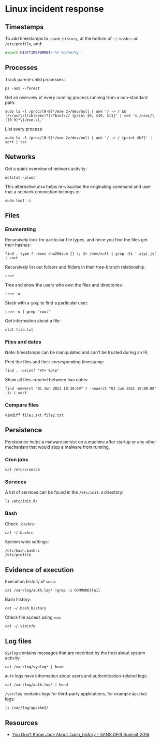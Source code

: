 # Linux incident response

## Timestamps

To add timestamps to `.bash_history`, at the bottom of `~/.bashrc` or `/etc/profile`, add:

```bash
export HISTTIMEFORMAT='%T %d/%m/%y '
```

## Processes 

Track parent-child processes:

```shell
ps -aux --forest
```

Get an overview of every running process running from a non-standard path:

```shell
sudo ls -l /proc/[0-9]*/exe 2>/dev/null | awk '/ -> / && !/\/usr\/(lib(exec)?|s?bin)\// {print $9, $10, $11}' | sed 's,/proc/\([0-9]*\)/exe,\1,'
```

List every process:

```shell
sudo ls -l /proc/[0-9]*/exe 2>/dev/null | awk '/ -> / {print $NF}' | sort | tac
```


## Networks

Get a quick overview of network activity:

```shell
netstat -plunt
```

This alternative also helps re-visualise the originating command and user that a network connection belongs to:

```shell
sudo lsof -i
```

## Files

### Enumerating

Recursively look for particular file types, and once you find the files get their hashes:

```shell
find . type f -exec sha256sum {} \; 2> /dev/null | grep -Ei '.asp|.js' | sort
```

Recursively list out folders and filders in their tree-branch relationship:

```shell
tree
```

Tree and show the users who own the files and directories:

```shell
tree -u
```

Stack with a `grep` to find a particular user:

```shell
tree -u | grep 'root'
```

Get information about a file:

```shell
stat file.txt
```

### Files and dates

Note: timestamps can be manipulated and can't be trusted during an IR.

Print the files and their corresponding timestamp:

```shell
find . -printf "%T+ %p\n"
```

Show all files created between two dates:

```shell
find -newerct "01 Jun 2021 18:30:00" ! -newerct "03 Jun 2021 19:00:00" -ls | sort
```

### Compare files

```shell
vimdiff file1.txt file2.txt
```

## Persistence

Persistence helps a malware persist on a machine after startup or any other mechanism that would stop a malware 
from running.

### Cron jobs

```shell
cat /etc/crontab
```

### Services

A list of services can be found in the `/etc/init.d` directory:

```shell
ls /etc/init.d/
```

### Bash

Check `.bashrc`:

```shell
cat ~/.bashrc
```

System wide settings:

```shell
/etc/bash.bashrc
/etc/profile
```

## Evidence of execution

Execution history of `sudo`:

```shell
cat /var/log/auth.log* |grep -i COMMAND|tail
```

Bash history:

```shell
cat ~/.bash_history
```

Check file access using `vim`:

```shell
cat ~/.viminfo
```

## Log files

`Syslog` contains messages that are recorded by the host about system activity:

```shell
cat /var/log/syslog* | head
```

`Auth` logs have information about users and authentication-related logs:

```shell
cat /var/log/auth.log* | head
```

`/var/log` contains logs for third-party applications, for example `Apache2` logs:

```shell
ls /var/log/apache2/
```

## Resources

* [You Don’t Know Jack About .bash_history - SANS DFIR Summit 2016](https://www.youtube.com/watch?v=wv1xqOV2RyE)